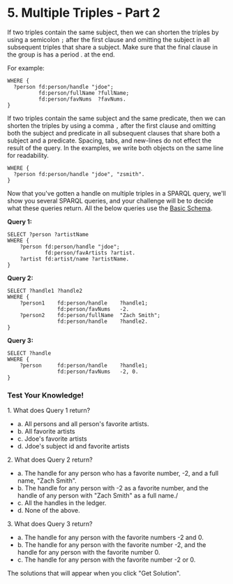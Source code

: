 # 5. Multiple Triples - Part 2

If two triples contain the same subject, then we can shorten the triples by using a semicolon `;` after the first clause and omitting the subject in all subsequent triples that share a subject. Make sure that the final clause in the group is has a period . at the end.

For example:

```sparql
WHERE {
  ?person fd:person/handle "jdoe";
          fd:person/fullName ?fullName;
          fd:person/favNums  ?favNums.
}
```

If two triples contain the same subject and the same predicate, then we can shorten the triples by using a comma `,` after the first clause and omitting both the subject and predicate in all subsequent clauses that share both a subject and a predicate. Spacing, tabs, and new-lines do not effect the result of the query. In the examples, we write both objects on the same line for readability.

```sparql
WHERE {
  ?person fd:person/handle "jdoe", "zsmith".
}
```

Now that you've gotten a handle on multiple triples in a SPARQL query, we'll show you several SPARQL queries, and your challenge will be to decide what these queries return. All the below queries use the <a href="/docs/getting-started/basic-schema" target="_blank">Basic Schema</a>.

**Query 1:**

```sparql
SELECT ?person ?artistName
WHERE {
    ?person fd:person/handle "jdoe";
            fd:person/favArtists ?artist.
    ?artist fd:artist/name ?artistName.
}
```

**Query 2:**

```sparql
SELECT ?handle1 ?handle2
WHERE {
    ?person1    fd:person/handle    ?handle1;
                fd:person/favNums   -2.
    ?person2    fd:person/fullName  "Zach Smith";
                fd:person/handle    ?handle2.
}
```

**Query 3:**

```sparql
SELECT ?handle
WHERE {
    ?person     fd:person/handle    ?handle1;
                fd:person/favNums   -2, 0.
}
```

<div class="challenge">
<h3>Test Your Knowledge!</h3>

<p>1. What does Query 1 return?</p>
<ul>
    <li>a. All persons and all person's favorite artists. </li>
    <li>b. All favorite artists</li>
    <li>c. Jdoe's favorite artists</li>
    <li>d. Jdoe's subject id and favorite artists</li>
</ul>
<p>2. What does Query 2 return?</p>
<ul>
    <li>a. The handle for any person who has a favorite number, -2, and a full name, "Zach Smith".</li>
    <li>b. The handle for any person with -2 as a favorite number, and the handle of any person with "Zach Smith" as a full name./ </li>
    <li>c. All the handles in the ledger.</li>
    <li>d. None of the above.</li>
</ul>
<p>3. What does Query 3 return?</p>
<ul>
    <li>a. The handle for any person with the favorite numbers -2 and 0.</li>
    <li>b. The handle for any person with the favorite number -2, and the handle for any person with the favorite number 0. </li>
    <li>c. The handle for any person with the favorite number -2 or 0.</li>
</ul>
<p>The solutions that will appear when you click "Get Solution".</p>
</div>
